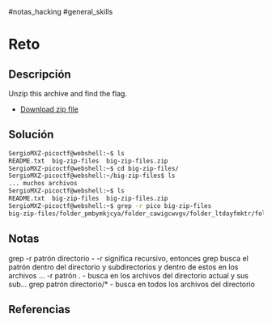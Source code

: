 #notas_hacking #general_skills
# Reto
## Descripción
Unzip this archive and find the flag.
- [Download zip file](https://artifacts.picoctf.net/c/504/big-zip-files.zip)
## Solución
``` bash
SergioMXZ-picoctf@webshell:~$ ls
README.txt  big-zip-files  big-zip-files.zip
SergioMXZ-picoctf@webshell:~$ cd big-zip-files/
SergioMXZ-picoctf@webshell:~/big-zip-files$ ls
... muchos archivos
SergioMXZ-picoctf@webshell:~$ ls           
README.txt  big-zip-files  big-zip-files.zip
SergioMXZ-picoctf@webshell:~$ grep -r pico big-zip-files
big-zip-files/folder_pmbymkjcya/folder_cawigcwvgv/folder_ltdayfmktr/folder_fnpfclfyee/whzxrpivpqld.txt:information on the record will last a billion years. Genes and brains and books encode picoCTF{gr3p_15_m4g1c_ef8790dc}
```
## Notas
grep -r patrón directorio - -r significa recursivo, entonces grep busca el patrón dentro del directorio y subdirectorios y dentro de estos en los archivos
... -r patrón . - busca en los archivos del directorio actual y sus sub...
grep patrón directorio/* - busca en todos los archivos del directorio
## Referencias
